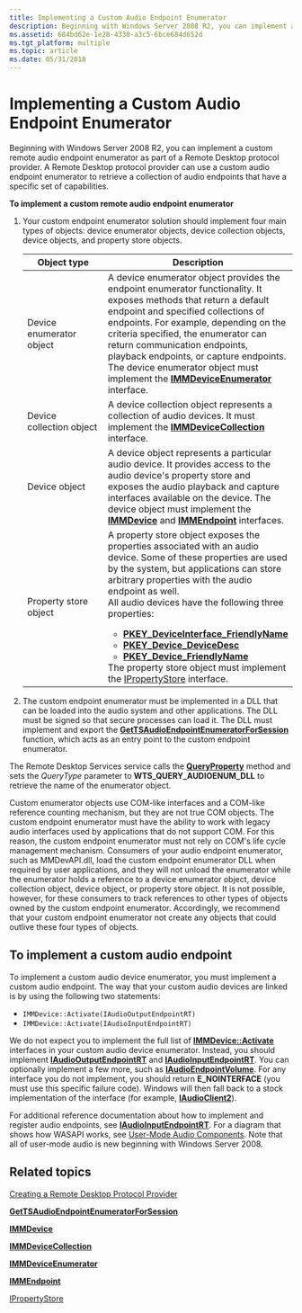 ```yaml
---
title: Implementing a Custom Audio Endpoint Enumerator
description: Beginning with Windows Server 2008 R2, you can implement a custom remote audio endpoint enumerator as part of a Remote Desktop protocol provider.
ms.assetid: 684bd62e-1e28-4330-a3c5-6bce684d652d
ms.tgt_platform: multiple
ms.topic: article
ms.date: 05/31/2018
---
```


# Implementing a Custom Audio Endpoint Enumerator

Beginning with Windows Server 2008 R2, you can implement a custom remote audio endpoint enumerator as part of a Remote Desktop protocol provider. A Remote Desktop protocol provider can use a custom audio endpoint enumerator to retrieve a collection of audio endpoints that have a specific set of capabilities.

**To implement a custom remote audio endpoint enumerator**

1.  Your custom endpoint enumerator solution should implement four main types of objects: device enumerator objects, device collection objects, device objects, and property store objects.

    

    <table>
    <colgroup>
    <col style="width: 50%" />
    <col style="width: 50%" />
    </colgroup>
    <thead>
    <tr class="header">
    <th>Object type</th>
    <th>Description</th>
    </tr>
    </thead>
    <tbody>
    <tr class="odd">
    <td>Device enumerator object<br/></td>
    <td>A device enumerator object provides the endpoint enumerator functionality. It exposes methods that return a default endpoint and specified collections of endpoints. For example, depending on the criteria specified, the enumerator can return communication endpoints, playback endpoints, or capture endpoints. The device enumerator object must implement the <a href="/windows/desktop/api/mmdeviceapi/nn-mmdeviceapi-immdeviceenumerator"><strong>IMMDeviceEnumerator</strong></a> interface.<br/></td>
    </tr>
    <tr class="even">
    <td>Device collection object<br/></td>
    <td>A device collection object represents a collection of audio devices. It must implement the <a href="/windows/desktop/api/mmdeviceapi/nn-mmdeviceapi-immdevicecollection"><strong>IMMDeviceCollection</strong></a> interface.<br/></td>
    </tr>
    <tr class="odd">
    <td>Device object<br/></td>
    <td>A device object represents a particular audio device. It provides access to the audio device's property store and exposes the audio playback and capture interfaces available on the device. The device object must implement the <a href="/windows/desktop/api/mmdeviceapi/nn-mmdeviceapi-immdevice"><strong>IMMDevice</strong></a> and <a href="/windows/desktop/api/mmdeviceapi/nn-mmdeviceapi-immendpoint"><strong>IMMEndpoint</strong></a> interfaces.<br/></td>
    </tr>
    <tr class="even">
    <td>Property store object<br/></td>
    <td>A property store object exposes the properties associated with an audio device. Some of these properties are used by the system, but applications can store arbitrary properties with the audio endpoint as well.<br/> All audio devices have the following three properties:<br/>
    <ul>
    <li><a href="/windows/desktop/CoreAudio/pkey-deviceinterface-friendlyname"><strong>PKEY_DeviceInterface_FriendlyName</strong></a></li>
    <li><a href="/windows/desktop/CoreAudio/pkey-device-devicedesc"><strong>PKEY_Device_DeviceDesc</strong></a></li>
    <li><a href="/windows/desktop/CoreAudio/pkey-device-friendlyname"><strong>PKEY_Device_FriendlyName</strong></a></li>
    </ul>
    The property store object must implement the <a href="/windows/win32/api/propsys/nn-propsys-ipropertystore">IPropertyStore</a> interface.<br/></td>
    </tr>
    </tbody>
    </table>

    

     

2.  The custom endpoint enumerator must be implemented in a DLL that can be loaded into the audio system and other applications. The DLL must be signed so that secure processes can load it. The DLL must implement and export the [**GetTSAudioEndpointEnumeratorForSession**](gettsaudioendpointenumeratorforsession.md) function, which acts as an entry point to the custom endpoint enumerator.

The Remote Desktop Services service calls the [**QueryProperty**](/windows/desktop/api/Wtsprotocol/nf-wtsprotocol-iwtsprotocolconnection-queryproperty) method and sets the *QueryType* parameter to **WTS\_QUERY\_AUDIOENUM\_DLL** to retrieve the name of the enumerator object.

Custom enumerator objects use COM-like interfaces and a COM-like reference counting mechanism, but they are not true COM objects. The custom endpoint enumerator must have the ability to work with legacy audio interfaces used by applications that do not support COM. For this reason, the custom endpoint enumerator must not rely on COM's life cycle management mechanism. Consumers of your audio endpoint enumerator, such as MMDevAPI.dll, load the custom endpoint enumerator DLL when required by user applications, and they will not unload the enumerator while the enumerator holds a reference to a device enumerator object, device collection object, device object, or property store object. It is not possible, however, for these consumers to track references to other types of objects owned by the custom endpoint enumerator. Accordingly, we recommend that your custom endpoint enumerator not create any objects that could outlive these four types of objects.

## To implement a custom audio endpoint

To implement a custom audio device enumerator, you must implement a custom audio endpoint. The way that your custom audio devices are linked is by using the following two statements:

-   `IMMDevice::Activate(IAudioOutputEndpointRT)`
-   `IMMDevice::Activate(IAudioInputEndpointRT)`

We do not expect you to implement the full list of [**IMMDevice::Activate**](/windows/desktop/api/mmdeviceapi/nf-mmdeviceapi-immdevice-activate) interfaces in your custom audio device enumerator. Instead, you should implement [**IAudioOutputEndpointRT**](/windows/desktop/api/Audioengineendpoint/nn-audioengineendpoint-iaudiooutputendpointrt) and [**IAudioInputEndpointRT**](/windows/desktop/api/Audioengineendpoint/nn-audioengineendpoint-iaudioinputendpointrt). You can optionally implement a few more, such as [**IAudioEndpointVolume**](/windows/desktop/api/endpointvolume/nn-endpointvolume-iaudioendpointvolume). For any interface you do not implement, you should return **E\_NOINTERFACE** (you must use this specific failure code). Windows will then fall back to a stock implementation of the interface (for example, [**IAudioClient2**](/windows/desktop/api/audioclient/nn-audioclient-iaudioclient2)).

For additional reference documentation about how to implement and register audio endpoints, see [**IAudioInputEndpointRT**](/windows/desktop/api/Audioengineendpoint/nn-audioengineendpoint-iaudioinputendpointrt). For a diagram that shows how WASAPI works, see [User-Mode Audio Components](/windows/desktop/CoreAudio/user-mode-audio-components). Note that all of user-mode audio is new beginning with Windows Server 2008.

## Related topics

<dl> <dt>

[Creating a Remote Desktop Protocol Provider](creating-a-custom-remote-protocol.md)
</dt> <dt>

[**GetTSAudioEndpointEnumeratorForSession**](gettsaudioendpointenumeratorforsession.md)
</dt> <dt>

[**IMMDevice**](/windows/desktop/api/mmdeviceapi/nn-mmdeviceapi-immdevice)
</dt> <dt>

[**IMMDeviceCollection**](/windows/desktop/api/mmdeviceapi/nn-mmdeviceapi-immdevicecollection)
</dt> <dt>

[**IMMDeviceEnumerator**](/windows/desktop/api/mmdeviceapi/nn-mmdeviceapi-immdeviceenumerator)
</dt> <dt>

[**IMMEndpoint**](/windows/desktop/api/mmdeviceapi/nn-mmdeviceapi-immendpoint)
</dt> <dt>

[IPropertyStore](/windows/win32/api/propsys/nn-propsys-ipropertystore)
</dt> </dl>